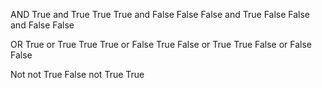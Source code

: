 
AND
True and True True
True and False False
False and True False
False and False False

OR
True or True True
True or False True
False or True True
False or False False

Not
not True False
not True True